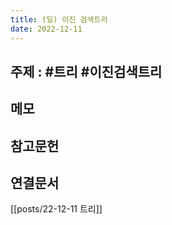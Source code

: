```yaml
---
title: (일) 이진 검색트리
date: 2022-12-11
---
```


## 주제 : #트리 #이진검색트리

## 메모

## 참고문헌

## 연결문서

[[posts/22-12-11 트리]]
